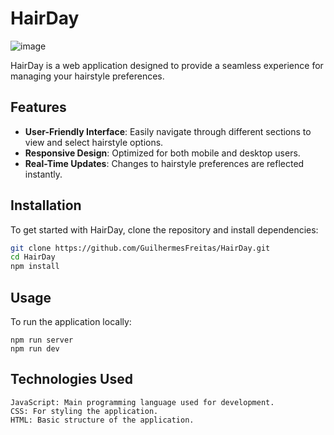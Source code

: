 # HairDay

![image](https://github.com/user-attachments/assets/c2d56427-d24b-465d-8416-40d9fa3b14f5)

HairDay is a web application designed to provide a seamless experience for managing your hairstyle preferences. 

## Features
- **User-Friendly Interface**: Easily navigate through different sections to view and select hairstyle options.
- **Responsive Design**: Optimized for both mobile and desktop users.
- **Real-Time Updates**: Changes to hairstyle preferences are reflected instantly.

## Installation

To get started with HairDay, clone the repository and install dependencies:

```bash
git clone https://github.com/GuilhermesFreitas/HairDay.git
cd HairDay
npm install
````

## Usage 

To run the application locally:
```
npm run server
npm run dev
```
## Technologies Used

    JavaScript: Main programming language used for development.
    CSS: For styling the application.
    HTML: Basic structure of the application.

